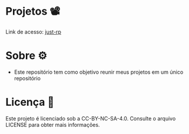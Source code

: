 # Projetos 📽️

Link de acesso: [just-rp](https://heldernf.github.io/projects/just-rp)

# Sobre ⚙️
- Este repositório tem como objetivo reunir meus projetos em um único repositório

# Licença 📜
Este projeto é licenciado sob a CC-BY-NC-SA-4.0. Consulte o arquivo LICENSE para obter mais informações.
